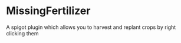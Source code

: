 # MissingFertilizer
A spigot plugin which allows you to harvest and replant crops by right clicking them

